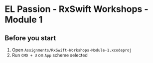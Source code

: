 # EL Passion - RxSwift Workshops - Module 1

## Before you start

1. Open `Assignments/RxSwift-Workshops-Module-1.xcodeproj`
2. Run `CMD + U` on `App` scheme selected
